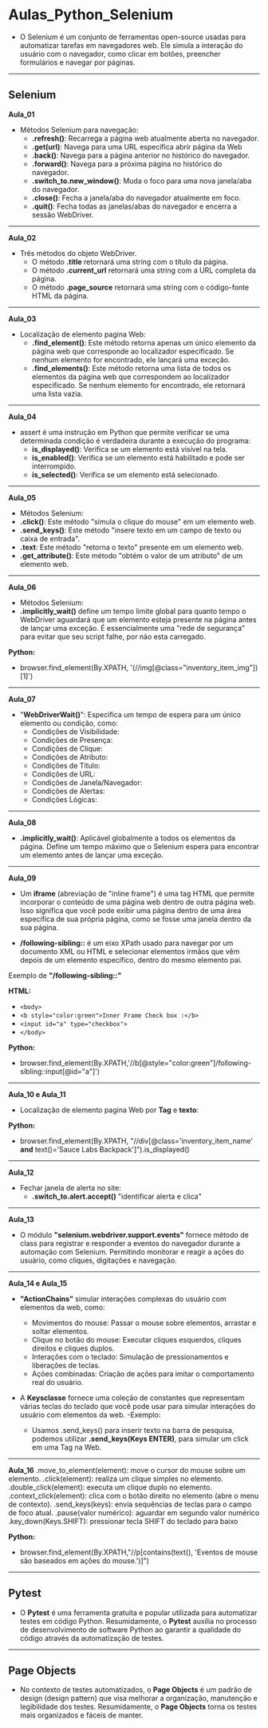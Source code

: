 # Aulas_Python_Selenium

- O Selenium é um conjunto de ferramentas open-source usadas para automatizar tarefas em navegadores web.  Ele simula a interação do usuário com o navegador, como clicar em botões, preencher formulários e navegar por páginas.
---
## Selenium

**Aula_01**
- Métodos Selenium para navegação:
    - __.refresh()__: Recarrega a página web atualmente aberta no navegador. 
    - __.get(url)__: Navega para uma URL específica abrir página da Web
    - __.back()__: Navega para a página anterior no histórico do navegador.
    - __.forward()__: Navega para a próxima página no histórico do navegador.
    - __.switch_to.new_window()__: Muda o foco para uma nova janela/aba do navegador.  
    - __.close()__: Fecha a janela/aba do navegador atualmente em foco. 
    - __.quit()__: Fecha todas as janelas/abas do navegador e encerra a sessão WebDriver.
---

**Aula_02**
- Três métodos do objeto WebDriver.
    - O método __.title__ retornará uma string com o título da página.
    - O método __.current_url__ retornará uma string com a URL completa da página.
    - O método __.page_source__ retornará uma string com o código-fonte HTML da página.
---

**Aula_03**
- Localização de elemento pagina Web:
    - __.find_element()__: Este método retorna apenas um único elemento da página web
    que corresponde ao localizador especificado. Se nenhum elemento for encontrado,
    ele lançará uma exceção.
    - __.find_elements()__: Este método retorna uma lista de todos os elementos da página web
    que correspondem ao localizador especificado. Se nenhum elemento for encontrado,
    ele retornará uma lista vazia.
---

**Aula_04**
- assert é uma instrução em Python que permite verificar se uma determinada condição é verdadeira durante a execução do programa:
    - __is_displayed()__: Verifica se um elemento está visível na tela.
    - __is_enabled()__: Verifica se um elemento está habilitado e pode ser interrompido.
    - __is_selected()__: Verifica se um elemento está selecionado.
---

**Aula_05**
- Métodos Selenium:
- __.click()__: Este método "simula o clique do mouse" em um elemento web.
- __.send_keys()__: Este método "insere texto em um campo de texto ou caixa de entrada".
- __.text__: Este método "retorna o texto" presente em um elemento web.
- __.get_attribute()__: Este método "obtém o valor de um atributo" de um elemento web.
--- 

**Aula_06**
- Métodos Selenium:
- __.implicitly_wait()__ define  um tempo limite global para quanto tempo o WebDriver aguardará que um elemento esteja presente na página antes de lançar uma exceção. É essencialmente uma  "rede de segurança" para evitar que seu script falhe, por não esta carregado.

__Python:__
- browser.find_element(By.XPATH, '(//img[@class="inventory_item_img"])[1]')
---


**Aula_07**
- "__WebDriverWait()__": Especifica um tempo de espera para um único elemento ou condição, como:
    - Condições de Visibilidade:
    - Condições de Presença:
    - Condições de Clique:
    - Condições de Atributo:
    - Condições de Título:
    - Condições de URL:
    - Condições de Janela/Navegador:
    - Condições de Alertas:
    - Condições Lógicas:
---

**Aula_08**
- __.implicitly_wait()__: Aplicável globalmente a todos os elementos da página.
Define um tempo máximo que o Selenium espera para encontrar um elemento
antes de lançar uma exceção.
---

**Aula_09**
- Um __iframe__ (abreviação de "inline frame") é uma tag HTML que permite incorporar o conteúdo de uma página web dentro de outra página web. Isso significa que você pode exibir uma página dentro de uma área específica de sua própria página, como se fosse uma janela dentro da sua página.

- __/following-sibling::__ é um eixo XPath usado para navegar por um documento XML ou HTML e selecionar
elementos irmãos que vêm depois de um elemento específico, dentro do mesmo elemento pai.

Exemplo de __"/following-sibling::"__

__HTML:__

- `<body>`
-	`<b style="color:green">Inner Frame Check box :</b>`
-	`<input id="a" type="checkbox">`
- `</body>`

__Python:__

- browser.find_element(By.XPATH,'//b[@style="color:green"]/following-sibling::input[@id="a"]')
---

**Aula_10 e Aula_11**
- Localização de elemento pagina Web por __Tag__ e __texto__:

__Python:__
- browser.find_element(By.XPATH, "//div[@class='inventory_item_name' __and__ text()='Sauce Labs Backpack']").is_displayed()
---

**Aula_12**
- Fechar janela de alerta no site:
	- __.switch_to.alert.accept()__ "identificar alerta e clica"
---

**Aula_13**
- O módulo __"selenium.webdriver.support.events"__ fornece método de class para registrar e responder a eventos do navegador durante a automação com Selenium. Permitindo monitorar e reagir a ações do usuário, como cliques, digitações e navegação.
---

**Aula_14 e Aula_15**
- __"ActionChains"__ simular interações complexas do usuário com elementos da web, como:
    - Movimentos do mouse: Passar o mouse sobre elementos, arrastar e soltar elementos.
    - Clique no botão do mouse: Executar cliques esquerdos, cliques direitos e cliques duplos.
    - Interações com o teclado: Simulação de pressionamentos e liberações de teclas.
    - Ações combinadas: Criação de ações para imitar o comportamento real do usuário.

- A __Keysclasse__ fornece uma coleção de constantes que representam várias teclas do teclado que você pode usar para simular interações do usuário com elementos da web.
-Exemplo:
    - Usamos .send_keys() para inserir texto na barra de pesquisa, podemos utilizar __.send_keys(Keys ENTER)__, para simular um click em uma Tag na Web.
---

**Aula_16**
.move_to_element(element): move o cursor do mouse sobre um elemento.
.click(element): realiza um clique simples no elemento.
.double_click(element): executa um clique duplo no elemento.
.context_click(element): clica com o botão direito no elemento (abre o menu de contexto).
.send_keys(keys): envia sequências de teclas para o campo de foco atual.
.pause(valor numérico): aguardar em segundo valor numérico
.key_down(Keys.SHIFT): pressionar tecla SHIFT do teclado para baixo

__Python:__
- browser.find_element(By.XPATH,"//p[contains(text(), 'Eventos de mouse são baseados em ações do mouse.')]")
---


## Pytest

- O __Pytest__ é uma ferramenta gratuita e popular utilizada para automatizar testes em código Python.  Resumidamente, o __Pytest__ auxilia no processo de desenvolvimento de software Python ao garantir a qualidade do código através da automatização de testes.

---

## Page Objects

- No contexto de testes automatizados, o __Page Objects__ é um padrão de design (design pattern) que visa melhorar a organização, manutenção e legibilidade dos testes. Resumidamente, o __Page Objects__ torna os testes mais organizados e fáceis de manter.
